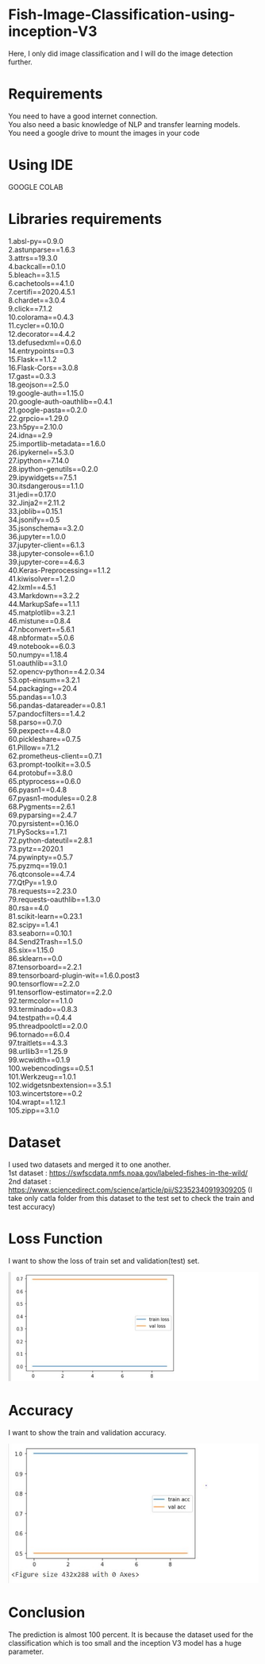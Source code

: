 # Fish-Image-Classification-using-inception-V3

Here, I only did image classification and I will do the image detection further.

# Requirements
 You need to have a good internet connection.<br />
 You also need a basic knowledge of NLP and transfer learning models.<br />
 You need a google drive to mount the images in your code<br />
 
 # Using IDE
 GOOGLE COLAB 
 
 # Libraries requirements 
 
  1.absl-py==0.9.0<br />
  2.astunparse==1.6.3<br />
  3.attrs==19.3.0<br />
  4.backcall==0.1.0<br />
  5.bleach==3.1.5<br />
  6.cachetools==4.1.0<br />
  7.certifi==2020.4.5.1<br />
  8.chardet==3.0.4<br />
  9.click==7.1.2<br />
  10.colorama==0.4.3<br />
  11.cycler==0.10.0<br />
  12.decorator==4.4.2<br />
  13.defusedxml==0.6.0<br />
  14.entrypoints==0.3<br />
  15.Flask==1.1.2<br />
  16.Flask-Cors==3.0.8<br />
  17.gast==0.3.3<br />
  18.geojson==2.5.0<br />
  19.google-auth==1.15.0<br />
  20.google-auth-oauthlib==0.4.1<br />
  21.google-pasta==0.2.0<br />
  22.grpcio==1.29.0<br />
  23.h5py==2.10.0<br />
  24.idna==2.9<br />
  25.importlib-metadata==1.6.0<br />
  26.ipykernel==5.3.0<br />
  27.ipython==7.14.0<br />
  28.ipython-genutils==0.2.0<br />
  29.ipywidgets==7.5.1<br />
  30.itsdangerous==1.1.0<br />
  31.jedi==0.17.0<br />
  32.Jinja2==2.11.2<br />
  33.joblib==0.15.1<br />
  34.jsonify==0.5<br />
  35.jsonschema==3.2.0<br />
  36.jupyter==1.0.0<br />
  37.jupyter-client==6.1.3<br />
  38.jupyter-console==6.1.0<br />
  39.jupyter-core==4.6.3<br />
  40.Keras-Preprocessing==1.1.2<br />
  41.kiwisolver==1.2.0<br />
  42.lxml==4.5.1<br />
  43.Markdown==3.2.2<br />
  44.MarkupSafe==1.1.1<br />
  45.matplotlib==3.2.1<br />
  46.mistune==0.8.4<br />
  47.nbconvert==5.6.1<br />
  48.nbformat==5.0.6<br />
  49.notebook==6.0.3<br />
  50.numpy==1.18.4<br />
  51.oauthlib==3.1.0<br />
  52.opencv-python==4.2.0.34<br />
  53.opt-einsum==3.2.1<br />
  54.packaging==20.4<br />
  55.pandas==1.0.3<br />
  56.pandas-datareader==0.8.1<br />
  57.pandocfilters==1.4.2<br />
  58.parso==0.7.0<br />
  59.pexpect==4.8.0<br />
  60.pickleshare==0.7.5<br />
  61.Pillow==7.1.2<br />
  62.prometheus-client==0.7.1<br />
  63.prompt-toolkit==3.0.5<br />
  64.protobuf==3.8.0<br />
  65.ptyprocess==0.6.0<br />
  66.pyasn1==0.4.8<br />
  67.pyasn1-modules==0.2.8<br />
  68.Pygments==2.6.1<br />
  69.pyparsing==2.4.7<br />
  70.pyrsistent==0.16.0<br />
  71.PySocks==1.7.1<br />
  72.python-dateutil==2.8.1<br />
  73.pytz==2020.1<br />
  74.pywinpty==0.5.7<br />
  75.pyzmq==19.0.1<br />
  76.qtconsole==4.7.4<br />
  77.QtPy==1.9.0<br />
  78.requests==2.23.0<br />
  79.requests-oauthlib==1.3.0<br />
  80.rsa==4.0<br />
  81.scikit-learn==0.23.1<br />
  82.scipy==1.4.1<br />
  83.seaborn==0.10.1<br />
  84.Send2Trash==1.5.0<br />
  85.six==1.15.0<br />
  86.sklearn==0.0<br />
  87.tensorboard==2.2.1<br />
  89.tensorboard-plugin-wit==1.6.0.post3<br />
  90.tensorflow==2.2.0<br />
  91.tensorflow-estimator==2.2.0<br />
  92.termcolor==1.1.0<br />
  93.terminado==0.8.3<br />
  94.testpath==0.4.4<br />
  95.threadpoolctl==2.0.0<br />
  96.tornado==6.0.4<br />
  97.traitlets==4.3.3<br />
  98.urllib3==1.25.9<br />
  99.wcwidth==0.1.9<br />
  100.webencodings==0.5.1<br />
  101.Werkzeug==1.0.1<br />
  102.widgetsnbextension==3.5.1<br />
  103.wincertstore==0.2<br />
  104.wrapt==1.12.1<br />
  105.zipp==3.1.0<br />

# Dataset
I used two datasets and merged it to one another.<br />
1st dataset : https://swfscdata.nmfs.noaa.gov/labeled-fishes-in-the-wild/  <br />
2nd dataset : https://www.sciencedirect.com/science/article/pii/S2352340919309205 (I take only catla folder from this dataset to the test set to check the train and test accuracy)  <br />

# Loss Function
 I want to show the loss of train set and validation(test) set.
 
 ![Loss](trainloss.JPG)
# Accuracy 
 I want to show the train and validation accuracy.
 
 ![Accuracy](accc.JPG)
# Conclusion
The prediction is almost 100 percent. It is because the dataset used for the classification which is too small and the inception V3 model has a huge parameter.  
